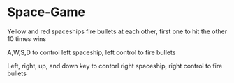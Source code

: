 # Space-Game
Yellow and red spaceships fire bullets at each other, first one to hit the other 10 times wins

A,W,S,D to control left spaceship, left control to fire bullets

Left, right, up, and down key to contorl right spaceship, right control to fire bullets
